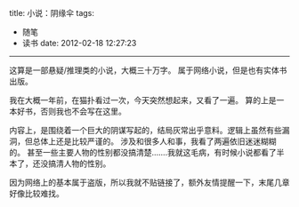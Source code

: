 title: 小说：阴缘伞
tags:
  - 随笔
  - 读书
date: 2012-02-18 12:27:23
---

这算是一部悬疑/推理类的小说，大概三十万字。
属于网络小说，但是也有实体书出版。

我在大概一年前，在猫扑看过一次，今天突然想起来，又看了一遍。
算的上是一本好书，否则我也不会写在这里。

内容上，是围绕着一个巨大的阴谋写起的，结局灰常出乎意料。逻辑上虽然有些漏洞，但总体上还是比较严谨的。
涉及和很多人和事，我看了两遍依旧迷迷糊糊的。
甚至一些主要人物的性别都没搞清楚&#8230;&#8230;.我就这毛病，有时候小说都看了半本了，还没搞清人物的性别。

因为网络上的基本属于盗版，所以我就不贴链接了，额外友情提醒一下，末尾几章好像比较难找。